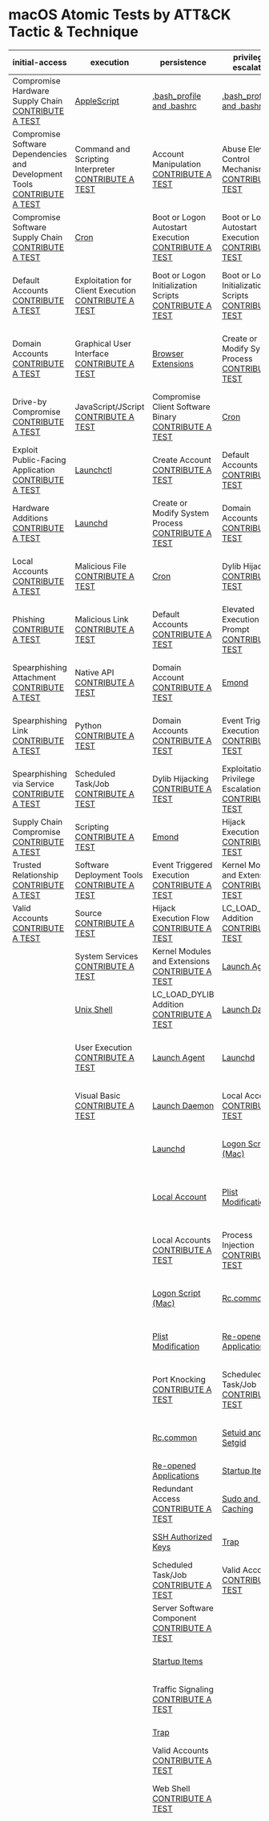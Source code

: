 # macOS Atomic Tests by ATT&CK Tactic & Technique
| initial-access | execution | persistence | privilege-escalation | defense-evasion | credential-access | discovery | lateral-movement | collection | exfiltration | command-and-control | impact |
|-----|-----|-----|-----|-----|-----|-----|-----|-----|-----|-----|-----|
| Compromise Hardware Supply Chain [CONTRIBUTE A TEST](https://atomicredteam.io/contributing) | [AppleScript](../../T1059.002/T1059.002.md) | [.bash_profile and .bashrc](../../T1546.004/T1546.004.md) | [.bash_profile and .bashrc](../../T1546.004/T1546.004.md) | Abuse Elevation Control Mechanism [CONTRIBUTE A TEST](https://atomicredteam.io/contributing) | [Bash History](../../T1552.003/T1552.003.md) | Account Discovery [CONTRIBUTE A TEST](https://atomicredteam.io/contributing) | Exploitation of Remote Services [CONTRIBUTE A TEST](https://atomicredteam.io/contributing) | Archive Collected Data [CONTRIBUTE A TEST](https://atomicredteam.io/contributing) | Automated Exfiltration [CONTRIBUTE A TEST](https://atomicredteam.io/contributing) | Application Layer Protocol [CONTRIBUTE A TEST](https://atomicredteam.io/contributing) | Account Access Removal [CONTRIBUTE A TEST](https://atomicredteam.io/contributing) |
| Compromise Software Dependencies and Development Tools [CONTRIBUTE A TEST](https://atomicredteam.io/contributing) | Command and Scripting Interpreter [CONTRIBUTE A TEST](https://atomicredteam.io/contributing) | Account Manipulation [CONTRIBUTE A TEST](https://atomicredteam.io/contributing) | Abuse Elevation Control Mechanism [CONTRIBUTE A TEST](https://atomicredteam.io/contributing) | [Binary Padding](../../T1027.001/T1027.001.md) | Brute Force [CONTRIBUTE A TEST](https://atomicredteam.io/contributing) | Application Window Discovery [CONTRIBUTE A TEST](https://atomicredteam.io/contributing) | Internal Spearphishing [CONTRIBUTE A TEST](https://atomicredteam.io/contributing) | Archive via Custom Method [CONTRIBUTE A TEST](https://atomicredteam.io/contributing) | [Data Transfer Size Limits](../../T1030/T1030.md) | Asymmetric Cryptography [CONTRIBUTE A TEST](https://atomicredteam.io/contributing) | Application Exhaustion Flood [CONTRIBUTE A TEST](https://atomicredteam.io/contributing) |
| Compromise Software Supply Chain [CONTRIBUTE A TEST](https://atomicredteam.io/contributing) | [Cron](../../T1053.003/T1053.003.md) | Boot or Logon Autostart Execution [CONTRIBUTE A TEST](https://atomicredteam.io/contributing) | Boot or Logon Autostart Execution [CONTRIBUTE A TEST](https://atomicredteam.io/contributing) | [Clear Command History](../../T1070.003/T1070.003.md) | Credential Stuffing [CONTRIBUTE A TEST](https://atomicredteam.io/contributing) | [Browser Bookmark Discovery](../../T1217/T1217.md) | Lateral Tool Transfer [CONTRIBUTE A TEST](https://atomicredteam.io/contributing) | Archive via Library [CONTRIBUTE A TEST](https://atomicredteam.io/contributing) | [Exfiltration Over Alternative Protocol](../../T1048/T1048.md) | Bidirectional Communication [CONTRIBUTE A TEST](https://atomicredteam.io/contributing) | Application or System Exploitation [CONTRIBUTE A TEST](https://atomicredteam.io/contributing) |
| Default Accounts [CONTRIBUTE A TEST](https://atomicredteam.io/contributing) | Exploitation for Client Execution [CONTRIBUTE A TEST](https://atomicredteam.io/contributing) | Boot or Logon Initialization Scripts [CONTRIBUTE A TEST](https://atomicredteam.io/contributing) | Boot or Logon Initialization Scripts [CONTRIBUTE A TEST](https://atomicredteam.io/contributing) | [Clear Linux or Mac System Logs](../../T1070.002/T1070.002.md) | [Credentials In Files](../../T1552.001/T1552.001.md) | Domain Account [CONTRIBUTE A TEST](https://atomicredteam.io/contributing) | Remote Service Session Hijacking [CONTRIBUTE A TEST](https://atomicredteam.io/contributing) | [Archive via Utility](../../T1560.001/T1560.001.md) | Exfiltration Over Asymmetric Encrypted Non-C2 Protocol [CONTRIBUTE A TEST](https://atomicredteam.io/contributing) | Commonly Used Port [CONTRIBUTE A TEST](https://atomicredteam.io/contributing) | [Data Destruction](../../T1485/T1485.md) |
| Domain Accounts [CONTRIBUTE A TEST](https://atomicredteam.io/contributing) | Graphical User Interface [CONTRIBUTE A TEST](https://atomicredteam.io/contributing) | [Browser Extensions](../../T1176/T1176.md) | Create or Modify System Process [CONTRIBUTE A TEST](https://atomicredteam.io/contributing) | Code Signing [CONTRIBUTE A TEST](https://atomicredteam.io/contributing) | Credentials from Password Stores [CONTRIBUTE A TEST](https://atomicredteam.io/contributing) | Domain Groups [CONTRIBUTE A TEST](https://atomicredteam.io/contributing) | Remote Services [CONTRIBUTE A TEST](https://atomicredteam.io/contributing) | Audio Capture [CONTRIBUTE A TEST](https://atomicredteam.io/contributing) | Exfiltration Over Bluetooth [CONTRIBUTE A TEST](https://atomicredteam.io/contributing) | Communication Through Removable Media [CONTRIBUTE A TEST](https://atomicredteam.io/contributing) | Data Encrypted for Impact [CONTRIBUTE A TEST](https://atomicredteam.io/contributing) |
| Drive-by Compromise [CONTRIBUTE A TEST](https://atomicredteam.io/contributing) | JavaScript/JScript [CONTRIBUTE A TEST](https://atomicredteam.io/contributing) | Compromise Client Software Binary [CONTRIBUTE A TEST](https://atomicredteam.io/contributing) | [Cron](../../T1053.003/T1053.003.md) | Compile After Delivery [CONTRIBUTE A TEST](https://atomicredteam.io/contributing) | [Credentials from Web Browsers](../../T1555.003/T1555.003.md) | [File and Directory Discovery](../../T1083/T1083.md) | SSH [CONTRIBUTE A TEST](https://atomicredteam.io/contributing) | Automated Collection [CONTRIBUTE A TEST](https://atomicredteam.io/contributing) | Exfiltration Over C2 Channel [CONTRIBUTE A TEST](https://atomicredteam.io/contributing) | DNS [CONTRIBUTE A TEST](https://atomicredteam.io/contributing) | Data Manipulation [CONTRIBUTE A TEST](https://atomicredteam.io/contributing) |
| Exploit Public-Facing Application [CONTRIBUTE A TEST](https://atomicredteam.io/contributing) | [Launchctl](../../T1569.001/T1569.001.md) | Create Account [CONTRIBUTE A TEST](https://atomicredteam.io/contributing) | Default Accounts [CONTRIBUTE A TEST](https://atomicredteam.io/contributing) | Default Accounts [CONTRIBUTE A TEST](https://atomicredteam.io/contributing) | Exploitation for Credential Access [CONTRIBUTE A TEST](https://atomicredteam.io/contributing) | [Local Account](../../T1087.001/T1087.001.md) | SSH Hijacking [CONTRIBUTE A TEST](https://atomicredteam.io/contributing) | [Clipboard Data](../../T1115/T1115.md) | Exfiltration Over Other Network Medium [CONTRIBUTE A TEST](https://atomicredteam.io/contributing) | DNS Calculation [CONTRIBUTE A TEST](https://atomicredteam.io/contributing) | Defacement [CONTRIBUTE A TEST](https://atomicredteam.io/contributing) |
| Hardware Additions [CONTRIBUTE A TEST](https://atomicredteam.io/contributing) | [Launchd](../../T1053.004/T1053.004.md) | Create or Modify System Process [CONTRIBUTE A TEST](https://atomicredteam.io/contributing) | Domain Accounts [CONTRIBUTE A TEST](https://atomicredteam.io/contributing) | Deobfuscate/Decode Files or Information [CONTRIBUTE A TEST](https://atomicredteam.io/contributing) | [GUI Input Capture](../../T1056.002/T1056.002.md) | [Local Groups](../../T1069.001/T1069.001.md) | Software Deployment Tools [CONTRIBUTE A TEST](https://atomicredteam.io/contributing) | Data Staged [CONTRIBUTE A TEST](https://atomicredteam.io/contributing) | Exfiltration Over Physical Medium [CONTRIBUTE A TEST](https://atomicredteam.io/contributing) | Data Encoding [CONTRIBUTE A TEST](https://atomicredteam.io/contributing) | Direct Network Flood [CONTRIBUTE A TEST](https://atomicredteam.io/contributing) |
| Local Accounts [CONTRIBUTE A TEST](https://atomicredteam.io/contributing) | Malicious File [CONTRIBUTE A TEST](https://atomicredteam.io/contributing) | [Cron](../../T1053.003/T1053.003.md) | Dylib Hijacking [CONTRIBUTE A TEST](https://atomicredteam.io/contributing) | Disable or Modify System Firewall [CONTRIBUTE A TEST](https://atomicredteam.io/contributing) | Input Capture [CONTRIBUTE A TEST](https://atomicredteam.io/contributing) | [Network Service Scanning](../../T1046/T1046.md) | VNC [CONTRIBUTE A TEST](https://atomicredteam.io/contributing) | Data from Information Repositories [CONTRIBUTE A TEST](https://atomicredteam.io/contributing) | Exfiltration Over Symmetric Encrypted Non-C2 Protocol [CONTRIBUTE A TEST](https://atomicredteam.io/contributing) | Data Obfuscation [CONTRIBUTE A TEST](https://atomicredteam.io/contributing) | Disk Content Wipe [CONTRIBUTE A TEST](https://atomicredteam.io/contributing) |
| Phishing [CONTRIBUTE A TEST](https://atomicredteam.io/contributing) | Malicious Link [CONTRIBUTE A TEST](https://atomicredteam.io/contributing) | Default Accounts [CONTRIBUTE A TEST](https://atomicredteam.io/contributing) | Elevated Execution with Prompt [CONTRIBUTE A TEST](https://atomicredteam.io/contributing) | [Disable or Modify Tools](../../T1562.001/T1562.001.md) | [Keychain](../../T1555.001/T1555.001.md) | [Network Share Discovery](../../T1135/T1135.md) |  | Data from Local System [CONTRIBUTE A TEST](https://atomicredteam.io/contributing) | [Exfiltration Over Unencrypted/Obfuscated Non-C2 Protocol](../../T1048.003/T1048.003.md) | Dead Drop Resolver [CONTRIBUTE A TEST](https://atomicredteam.io/contributing) | Disk Structure Wipe [CONTRIBUTE A TEST](https://atomicredteam.io/contributing) |
| Spearphishing Attachment [CONTRIBUTE A TEST](https://atomicredteam.io/contributing) | Native API [CONTRIBUTE A TEST](https://atomicredteam.io/contributing) | Domain Account [CONTRIBUTE A TEST](https://atomicredteam.io/contributing) | [Emond](../../T1546.014/T1546.014.md) | Domain Accounts [CONTRIBUTE A TEST](https://atomicredteam.io/contributing) | Keylogging [CONTRIBUTE A TEST](https://atomicredteam.io/contributing) | [Network Sniffing](../../T1040/T1040.md) |  | Data from Network Shared Drive [CONTRIBUTE A TEST](https://atomicredteam.io/contributing) | Exfiltration Over Web Service [CONTRIBUTE A TEST](https://atomicredteam.io/contributing) | Domain Fronting [CONTRIBUTE A TEST](https://atomicredteam.io/contributing) | Disk Wipe [CONTRIBUTE A TEST](https://atomicredteam.io/contributing) |
| Spearphishing Link [CONTRIBUTE A TEST](https://atomicredteam.io/contributing) | Python [CONTRIBUTE A TEST](https://atomicredteam.io/contributing) | Domain Accounts [CONTRIBUTE A TEST](https://atomicredteam.io/contributing) | Event Triggered Execution [CONTRIBUTE A TEST](https://atomicredteam.io/contributing) | Dylib Hijacking [CONTRIBUTE A TEST](https://atomicredteam.io/contributing) | Man-in-the-Middle [CONTRIBUTE A TEST](https://atomicredteam.io/contributing) | [Password Policy Discovery](../../T1201/T1201.md) |  | Data from Removable Media [CONTRIBUTE A TEST](https://atomicredteam.io/contributing) | Exfiltration over USB [CONTRIBUTE A TEST](https://atomicredteam.io/contributing) | Domain Generation Algorithms [CONTRIBUTE A TEST](https://atomicredteam.io/contributing) | Endpoint Denial of Service [CONTRIBUTE A TEST](https://atomicredteam.io/contributing) |
| Spearphishing via Service [CONTRIBUTE A TEST](https://atomicredteam.io/contributing) | Scheduled Task/Job [CONTRIBUTE A TEST](https://atomicredteam.io/contributing) | Dylib Hijacking [CONTRIBUTE A TEST](https://atomicredteam.io/contributing) | Exploitation for Privilege Escalation [CONTRIBUTE A TEST](https://atomicredteam.io/contributing) | Elevated Execution with Prompt [CONTRIBUTE A TEST](https://atomicredteam.io/contributing) | Modify Authentication Process [CONTRIBUTE A TEST](https://atomicredteam.io/contributing) | Peripheral Device Discovery [CONTRIBUTE A TEST](https://atomicredteam.io/contributing) |  | [GUI Input Capture](../../T1056.002/T1056.002.md) | Exfiltration to Cloud Storage [CONTRIBUTE A TEST](https://atomicredteam.io/contributing) | Dynamic Resolution [CONTRIBUTE A TEST](https://atomicredteam.io/contributing) | External Defacement [CONTRIBUTE A TEST](https://atomicredteam.io/contributing) |
| Supply Chain Compromise [CONTRIBUTE A TEST](https://atomicredteam.io/contributing) | Scripting [CONTRIBUTE A TEST](https://atomicredteam.io/contributing) | [Emond](../../T1546.014/T1546.014.md) | Hijack Execution Flow [CONTRIBUTE A TEST](https://atomicredteam.io/contributing) | Environmental Keying [CONTRIBUTE A TEST](https://atomicredteam.io/contributing) | [Network Sniffing](../../T1040/T1040.md) | Permission Groups Discovery [CONTRIBUTE A TEST](https://atomicredteam.io/contributing) |  | Input Capture [CONTRIBUTE A TEST](https://atomicredteam.io/contributing) | Exfiltration to Code Repository [CONTRIBUTE A TEST](https://atomicredteam.io/contributing) | Encrypted Channel [CONTRIBUTE A TEST](https://atomicredteam.io/contributing) | Firmware Corruption [CONTRIBUTE A TEST](https://atomicredteam.io/contributing) |
| Trusted Relationship [CONTRIBUTE A TEST](https://atomicredteam.io/contributing) | Software Deployment Tools [CONTRIBUTE A TEST](https://atomicredteam.io/contributing) | Event Triggered Execution [CONTRIBUTE A TEST](https://atomicredteam.io/contributing) | Kernel Modules and Extensions [CONTRIBUTE A TEST](https://atomicredteam.io/contributing) | Execution Guardrails [CONTRIBUTE A TEST](https://atomicredteam.io/contributing) | OS Credential Dumping [CONTRIBUTE A TEST](https://atomicredteam.io/contributing) | [Process Discovery](../../T1057/T1057.md) |  | Keylogging [CONTRIBUTE A TEST](https://atomicredteam.io/contributing) | Scheduled Transfer [CONTRIBUTE A TEST](https://atomicredteam.io/contributing) | External Proxy [CONTRIBUTE A TEST](https://atomicredteam.io/contributing) | Inhibit System Recovery [CONTRIBUTE A TEST](https://atomicredteam.io/contributing) |
| Valid Accounts [CONTRIBUTE A TEST](https://atomicredteam.io/contributing) | Source [CONTRIBUTE A TEST](https://atomicredteam.io/contributing) | Hijack Execution Flow [CONTRIBUTE A TEST](https://atomicredteam.io/contributing) | LC_LOAD_DYLIB Addition [CONTRIBUTE A TEST](https://atomicredteam.io/contributing) | Exploitation for Defense Evasion [CONTRIBUTE A TEST](https://atomicredteam.io/contributing) | Password Cracking [CONTRIBUTE A TEST](https://atomicredteam.io/contributing) | [Remote System Discovery](../../T1018/T1018.md) |  | [Local Data Staging](../../T1074.001/T1074.001.md) |  | Fallback Channels [CONTRIBUTE A TEST](https://atomicredteam.io/contributing) | Internal Defacement [CONTRIBUTE A TEST](https://atomicredteam.io/contributing) |
|  | System Services [CONTRIBUTE A TEST](https://atomicredteam.io/contributing) | Kernel Modules and Extensions [CONTRIBUTE A TEST](https://atomicredteam.io/contributing) | [Launch Agent](../../T1543.001/T1543.001.md) | [File Deletion](../../T1070.004/T1070.004.md) | Password Guessing [CONTRIBUTE A TEST](https://atomicredteam.io/contributing) | [Security Software Discovery](../../T1518.001/T1518.001.md) |  | Man-in-the-Middle [CONTRIBUTE A TEST](https://atomicredteam.io/contributing) |  | Fast Flux DNS [CONTRIBUTE A TEST](https://atomicredteam.io/contributing) | Network Denial of Service [CONTRIBUTE A TEST](https://atomicredteam.io/contributing) |
|  | [Unix Shell](../../T1059.004/T1059.004.md) | LC_LOAD_DYLIB Addition [CONTRIBUTE A TEST](https://atomicredteam.io/contributing) | [Launch Daemon](../../T1543.004/T1543.004.md) | File and Directory Permissions Modification [CONTRIBUTE A TEST](https://atomicredteam.io/contributing) | Password Spraying [CONTRIBUTE A TEST](https://atomicredteam.io/contributing) | [Software Discovery](../../T1518/T1518.md) |  | Remote Data Staging [CONTRIBUTE A TEST](https://atomicredteam.io/contributing) |  | File Transfer Protocols [CONTRIBUTE A TEST](https://atomicredteam.io/contributing) | OS Exhaustion Flood [CONTRIBUTE A TEST](https://atomicredteam.io/contributing) |
|  | User Execution [CONTRIBUTE A TEST](https://atomicredteam.io/contributing) | [Launch Agent](../../T1543.001/T1543.001.md) | [Launchd](../../T1053.004/T1053.004.md) | [Gatekeeper Bypass](../../T1553.001/T1553.001.md) | Pluggable Authentication Modules [CONTRIBUTE A TEST](https://atomicredteam.io/contributing) | System Checks [CONTRIBUTE A TEST](https://atomicredteam.io/contributing) |  | [Screen Capture](../../T1113/T1113.md) |  | [Ingress Tool Transfer](../../T1105/T1105.md) | Reflection Amplification [CONTRIBUTE A TEST](https://atomicredteam.io/contributing) |
|  | Visual Basic [CONTRIBUTE A TEST](https://atomicredteam.io/contributing) | [Launch Daemon](../../T1543.004/T1543.004.md) | Local Accounts [CONTRIBUTE A TEST](https://atomicredteam.io/contributing) | [HISTCONTROL](../../T1562.003/T1562.003.md) | [Private Keys](../../T1552.004/T1552.004.md) | [System Information Discovery](../../T1082/T1082.md) |  | Video Capture [CONTRIBUTE A TEST](https://atomicredteam.io/contributing) |  | [Internal Proxy](../../T1090.001/T1090.001.md) | [Resource Hijacking](../../T1496/T1496.md) |
|  |  | [Launchd](../../T1053.004/T1053.004.md) | [Logon Script (Mac)](../../T1037.002/T1037.002.md) | Hidden File System [CONTRIBUTE A TEST](https://atomicredteam.io/contributing) | Securityd Memory [CONTRIBUTE A TEST](https://atomicredteam.io/contributing) | [System Network Configuration Discovery](../../T1016/T1016.md) |  | Web Portal Capture [CONTRIBUTE A TEST](https://atomicredteam.io/contributing) |  | Junk Data [CONTRIBUTE A TEST](https://atomicredteam.io/contributing) | Runtime Data Manipulation [CONTRIBUTE A TEST](https://atomicredteam.io/contributing) |
|  |  | [Local Account](../../T1136.001/T1136.001.md) | [Plist Modification](../../T1547.011/T1547.011.md) | [Hidden Files and Directories](../../T1564.001/T1564.001.md) | Steal Web Session Cookie [CONTRIBUTE A TEST](https://atomicredteam.io/contributing) | [System Network Connections Discovery](../../T1049/T1049.md) |  |  |  | Mail Protocols [CONTRIBUTE A TEST](https://atomicredteam.io/contributing) | Service Exhaustion Flood [CONTRIBUTE A TEST](https://atomicredteam.io/contributing) |
|  |  | Local Accounts [CONTRIBUTE A TEST](https://atomicredteam.io/contributing) | Process Injection [CONTRIBUTE A TEST](https://atomicredteam.io/contributing) | [Hidden Users](../../T1564.002/T1564.002.md) | Two-Factor Authentication Interception [CONTRIBUTE A TEST](https://atomicredteam.io/contributing) | [System Owner/User Discovery](../../T1033/T1033.md) |  |  |  | Multi-Stage Channels [CONTRIBUTE A TEST](https://atomicredteam.io/contributing) | Stored Data Manipulation [CONTRIBUTE A TEST](https://atomicredteam.io/contributing) |
|  |  | [Logon Script (Mac)](../../T1037.002/T1037.002.md) | [Rc.common](../../T1037.004/T1037.004.md) | Hidden Window [CONTRIBUTE A TEST](https://atomicredteam.io/contributing) | Unsecured Credentials [CONTRIBUTE A TEST](https://atomicredteam.io/contributing) | Time Based Evasion [CONTRIBUTE A TEST](https://atomicredteam.io/contributing) |  |  |  | Multi-hop Proxy [CONTRIBUTE A TEST](https://atomicredteam.io/contributing) | [System Shutdown/Reboot](../../T1529/T1529.md) |
|  |  | [Plist Modification](../../T1547.011/T1547.011.md) | [Re-opened Applications](../../T1547.007/T1547.007.md) | Hide Artifacts [CONTRIBUTE A TEST](https://atomicredteam.io/contributing) | Web Portal Capture [CONTRIBUTE A TEST](https://atomicredteam.io/contributing) | User Activity Based Checks [CONTRIBUTE A TEST](https://atomicredteam.io/contributing) |  |  |  | Multiband Communication [CONTRIBUTE A TEST](https://atomicredteam.io/contributing) | Transmitted Data Manipulation [CONTRIBUTE A TEST](https://atomicredteam.io/contributing) |
|  |  | Port Knocking [CONTRIBUTE A TEST](https://atomicredteam.io/contributing) | Scheduled Task/Job [CONTRIBUTE A TEST](https://atomicredteam.io/contributing) | Hijack Execution Flow [CONTRIBUTE A TEST](https://atomicredteam.io/contributing) |  | Virtualization/Sandbox Evasion [CONTRIBUTE A TEST](https://atomicredteam.io/contributing) |  |  |  | Non-Application Layer Protocol [CONTRIBUTE A TEST](https://atomicredteam.io/contributing) |  |
|  |  | [Rc.common](../../T1037.004/T1037.004.md) | [Setuid and Setgid](../../T1548.001/T1548.001.md) | Impair Defenses [CONTRIBUTE A TEST](https://atomicredteam.io/contributing) |  |  |  |  |  | Non-Standard Encoding [CONTRIBUTE A TEST](https://atomicredteam.io/contributing) |  |
|  |  | [Re-opened Applications](../../T1547.007/T1547.007.md) | [Startup Items](../../T1037.005/T1037.005.md) | Indicator Blocking [CONTRIBUTE A TEST](https://atomicredteam.io/contributing) |  |  |  |  |  | [Non-Standard Port](../../T1571/T1571.md) |  |
|  |  | Redundant Access [CONTRIBUTE A TEST](https://atomicredteam.io/contributing) | [Sudo and Sudo Caching](../../T1548.003/T1548.003.md) | Indicator Removal from Tools [CONTRIBUTE A TEST](https://atomicredteam.io/contributing) |  |  |  |  |  | One-Way Communication [CONTRIBUTE A TEST](https://atomicredteam.io/contributing) |  |
|  |  | [SSH Authorized Keys](../../T1098.004/T1098.004.md) | [Trap](../../T1546.005/T1546.005.md) | Indicator Removal on Host [CONTRIBUTE A TEST](https://atomicredteam.io/contributing) |  |  |  |  |  | Port Knocking [CONTRIBUTE A TEST](https://atomicredteam.io/contributing) |  |
|  |  | Scheduled Task/Job [CONTRIBUTE A TEST](https://atomicredteam.io/contributing) | Valid Accounts [CONTRIBUTE A TEST](https://atomicredteam.io/contributing) | [Install Root Certificate](../../T1553.004/T1553.004.md) |  |  |  |  |  | Protocol Impersonation [CONTRIBUTE A TEST](https://atomicredteam.io/contributing) |  |
|  |  | Server Software Component [CONTRIBUTE A TEST](https://atomicredteam.io/contributing) |  | Invalid Code Signature [CONTRIBUTE A TEST](https://atomicredteam.io/contributing) |  |  |  |  |  | Protocol Tunneling [CONTRIBUTE A TEST](https://atomicredteam.io/contributing) |  |
|  |  | [Startup Items](../../T1037.005/T1037.005.md) |  | LC_MAIN Hijacking [CONTRIBUTE A TEST](https://atomicredteam.io/contributing) |  |  |  |  |  | Proxy [CONTRIBUTE A TEST](https://atomicredteam.io/contributing) |  |
|  |  | Traffic Signaling [CONTRIBUTE A TEST](https://atomicredteam.io/contributing) |  | [Linux and Mac File and Directory Permissions Modification](../../T1222.002/T1222.002.md) |  |  |  |  |  | Remote Access Software [CONTRIBUTE A TEST](https://atomicredteam.io/contributing) |  |
|  |  | [Trap](../../T1546.005/T1546.005.md) |  | Local Accounts [CONTRIBUTE A TEST](https://atomicredteam.io/contributing) |  |  |  |  |  | [Standard Encoding](../../T1132.001/T1132.001.md) |  |
|  |  | Valid Accounts [CONTRIBUTE A TEST](https://atomicredteam.io/contributing) |  | Masquerading [CONTRIBUTE A TEST](https://atomicredteam.io/contributing) |  |  |  |  |  | Steganography [CONTRIBUTE A TEST](https://atomicredteam.io/contributing) |  |
|  |  | Web Shell [CONTRIBUTE A TEST](https://atomicredteam.io/contributing) |  | Match Legitimate Name or Location [CONTRIBUTE A TEST](https://atomicredteam.io/contributing) |  |  |  |  |  | Symmetric Cryptography [CONTRIBUTE A TEST](https://atomicredteam.io/contributing) |  |
|  |  |  |  | Modify Authentication Process [CONTRIBUTE A TEST](https://atomicredteam.io/contributing) |  |  |  |  |  | Traffic Signaling [CONTRIBUTE A TEST](https://atomicredteam.io/contributing) |  |
|  |  |  |  | [Obfuscated Files or Information](../../T1027/T1027.md) |  |  |  |  |  | [Web Protocols](../../T1071.001/T1071.001.md) |  |
|  |  |  |  | Pluggable Authentication Modules [CONTRIBUTE A TEST](https://atomicredteam.io/contributing) |  |  |  |  |  | Web Service [CONTRIBUTE A TEST](https://atomicredteam.io/contributing) |  |
|  |  |  |  | Port Knocking [CONTRIBUTE A TEST](https://atomicredteam.io/contributing) |  |  |  |  |  |  |  |
|  |  |  |  | Process Injection [CONTRIBUTE A TEST](https://atomicredteam.io/contributing) |  |  |  |  |  |  |  |
|  |  |  |  | Redundant Access [CONTRIBUTE A TEST](https://atomicredteam.io/contributing) |  |  |  |  |  |  |  |
|  |  |  |  | Rename System Utilities [CONTRIBUTE A TEST](https://atomicredteam.io/contributing) |  |  |  |  |  |  |  |
|  |  |  |  | Right-to-Left Override [CONTRIBUTE A TEST](https://atomicredteam.io/contributing) |  |  |  |  |  |  |  |
|  |  |  |  | Rootkit [CONTRIBUTE A TEST](https://atomicredteam.io/contributing) |  |  |  |  |  |  |  |
|  |  |  |  | Run Virtual Instance [CONTRIBUTE A TEST](https://atomicredteam.io/contributing) |  |  |  |  |  |  |  |
|  |  |  |  | Scripting [CONTRIBUTE A TEST](https://atomicredteam.io/contributing) |  |  |  |  |  |  |  |
|  |  |  |  | [Setuid and Setgid](../../T1548.001/T1548.001.md) |  |  |  |  |  |  |  |
|  |  |  |  | [Software Packing](../../T1027.002/T1027.002.md) |  |  |  |  |  |  |  |
|  |  |  |  | [Space after Filename](../../T1036.006/T1036.006.md) |  |  |  |  |  |  |  |
|  |  |  |  | Steganography [CONTRIBUTE A TEST](https://atomicredteam.io/contributing) |  |  |  |  |  |  |  |
|  |  |  |  | Subvert Trust Controls [CONTRIBUTE A TEST](https://atomicredteam.io/contributing) |  |  |  |  |  |  |  |
|  |  |  |  | [Sudo and Sudo Caching](../../T1548.003/T1548.003.md) |  |  |  |  |  |  |  |
|  |  |  |  | System Checks [CONTRIBUTE A TEST](https://atomicredteam.io/contributing) |  |  |  |  |  |  |  |
|  |  |  |  | Time Based Evasion [CONTRIBUTE A TEST](https://atomicredteam.io/contributing) |  |  |  |  |  |  |  |
|  |  |  |  | [Timestomp](../../T1070.006/T1070.006.md) |  |  |  |  |  |  |  |
|  |  |  |  | Traffic Signaling [CONTRIBUTE A TEST](https://atomicredteam.io/contributing) |  |  |  |  |  |  |  |
|  |  |  |  | User Activity Based Checks [CONTRIBUTE A TEST](https://atomicredteam.io/contributing) |  |  |  |  |  |  |  |
|  |  |  |  | Valid Accounts [CONTRIBUTE A TEST](https://atomicredteam.io/contributing) |  |  |  |  |  |  |  |
|  |  |  |  | Virtualization/Sandbox Evasion [CONTRIBUTE A TEST](https://atomicredteam.io/contributing) |  |  |  |  |  |  |  |
